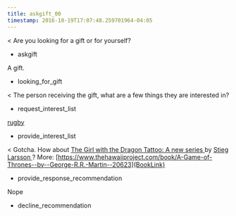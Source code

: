```yaml
---
title: askgift_00
timestamp: 2016-10-19T17:07:48.259701964-04:05
---
```


< Are you looking for a gift or for yourself?
* askgift

A gift.
* looking_for_gift

< The person receiving the gift, what are a few things they are interested in?
* request_interest_list

[rugby](Interest1)
* provide_interest_list

< Gotcha. How about [The Girl with the Dragon Tattoo: A new series ](BookTitle) by [Stieg Larsson ](AuthorName)? More: [https://www.thehawaiiproject.com/book/A-Game-of-Thrones--by--George-R.R.-Martin--20623](BookLink)
* provide_response_recommendation

Nope
* decline_recommendation
